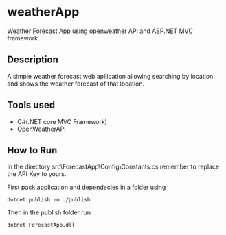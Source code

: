 # weatherApp
Weather Forecast App using openweather API and ASP.NET MVC framework

## Description

A simple weather forecast web apllication allowing searching by location and shows the weather forecast of that location. 


## Tools used

- C#(.NET core MVC Framework)
- OpenWeatherAPI


## How to Run

In the directory src\ForecastApp\Config\Constants.cs remember to replace the API Key to yours.

First pack application and dependecies in a folder using

`dotnet publish -o ./publish`

Then in the publish folder run

`dotnet ForecastApp.dll`
